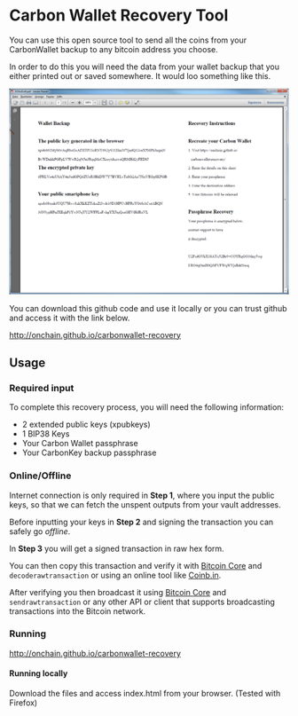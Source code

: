 Carbon Wallet Recovery Tool
============================

You can use this open source tool to send all the coins from your CarbonWallet backup to any bitcoin address you choose.

In order to do this you will need the data from your wallet backup that you either printed out or saved somewhere. It would loo  something like this.

![Wallet Backup](https://raw.githubusercontent.com/onchain/carbonwallet-recovery/gh-pages/wallet-backup.png)

You can download this github code and use it locally or you can trust github and access it with the link below.

http://onchain.github.io/carbonwallet-recovery

## Usage

### Required input

To complete this recovery process, you will need the following information:

* 2 extended public keys (xpubkeys)
* 1 BIP38 Keys
* Your Carbon Wallet passphrase
* Your CarbonKey backup passphrase

### Online/Offline

Internet connection is only required in **Step 1**, where you input the public keys, so that we can fetch the unspent outputs from your vault addresses.

Before inputting your keys in **Step 2** and signing the transaction you can safely go _offline_.

In **Step 3** you will get a signed transaction in raw hex form.

You can then copy this transaction and verify it with [Bitcoin Core](https://bitcoin.org/en/download) and `decoderawtransaction` or using an online tool like [Coinb.in](http://coinb.in/multisig/#verify).

After verifying you then broadcast it using [Bitcoin Core](https://bitcoin.org/en/download) and `sendrawtransaction` or any other API or client that supports broadcasting transactions into the Bitcoin network.

### Running

http://onchain.github.io/carbonwallet-recovery

#### Running locally

Download the files and access index.html from your browser. (Tested with Firefox)


